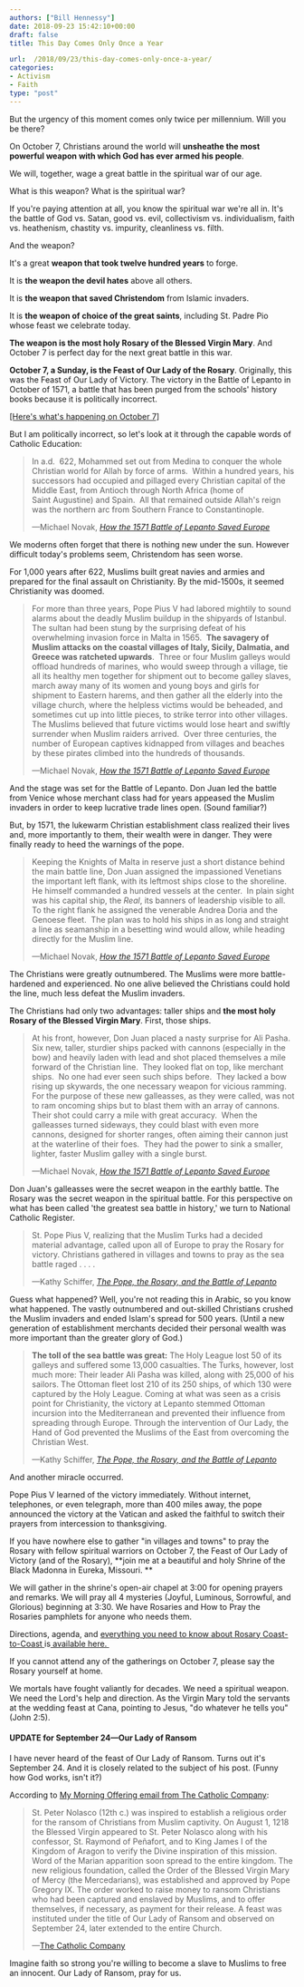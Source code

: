 ```yaml
---
authors: ["Bill Hennessy"]
date: 2018-09-23 15:42:10+00:00
draft: false
title: This Day Comes Only Once a Year

url:  /2018/09/23/this-day-comes-only-once-a-year/
categories:
- Activism
- Faith
type: "post"
---
```





But the urgency of this moment comes only twice per millennium. Will you be there?







On October 7, Christians around the world will **unsheathe the most powerful weapon with which God has ever armed his people**. 







We will, together, wage a great battle in the spiritual war of our age. 







What is this weapon? What is the spiritual war? 







If you're paying attention at all, you know the spiritual war we're all in. It's the battle of God vs. Satan, good vs. evil, collectivism vs. individualism, faith vs. heathenism, chastity vs. impurity, cleanliness vs. filth. 







And the weapon? 







It's a great **weapon that took twelve hundred years** to forge. 







It is **the weapon the devil hates** above all others.







It is **the weapon that saved Christendom** from Islamic invaders. 







It is **the weapon of choice of the great saints**, including St. Padre Pio whose feast we celebrate today. 







**The weapon is the **most holy** Rosary of the Blessed Virgin Mary**. And October 7 is perfect day for the next great battle in this war.







**October 7, a Sunday, is the Feast of Our Lady of the Rosary**. Originally, this was the Feast of Our Lady of Victory. The victory in the Battle of Lepanto in October of 1571, a battle that has been purged from the schools' history books because it is politically incorrect. 







[[Here's what's happening on October 7]](https://www.hennessysview.com/2018/09/18/rosary-coast-to-coast-october-7-pray-for-america/)







But I am politically incorrect, so let's look at it through the capable words of Catholic Education:







> In a.d.  622, Mohammed set out from Medina to conquer the whole Christian world for Allah by force of arms.  Within a hundred years, his successors had occupied and pillaged every Christian capital of the Middle East, from Antioch through North Africa (home of Saint Augustine) and Spain.  All that remained outside Allah's reign was the northern arc from Southern France to Constantinople.
> 
> —Michael Novak, _[How the 1571 Battle of Lepanto Saved Europe  
](https://www.catholiceducation.org/en/culture/history/how-the-1571-battle-of-lepanto-saved-europe.html)_







We moderns often forget that there is nothing new under the sun. However difficult today's problems seem, Christendom has seen worse. 







For 1,000 years after 622, Muslims built great navies and armies and prepared for the final assault on Christianity. By the mid-1500s, it seemed Christianity was doomed. 







> For more than three years, Pope Pius V had labored mightily to sound alarms about the deadly Muslim buildup in the shipyards of Istanbul.  The sultan had been stung by the surprising defeat of his overwhelming invasion force in Malta in 1565.  **The savagery of Muslim attacks on the coastal villages of Italy, Sicily, Dalmatia, and Greece was ratcheted upwards**.  Three or four Muslim galleys would offload hundreds of marines, who would sweep through a village, tie all its healthy men together for shipment out to become galley slaves, march away many of its women and young boys and girls for shipment to Eastern harems, and then gather all the elderly into the village church, where the helpless victims would be beheaded, and sometimes cut up into little pieces, to strike terror into other villages.  The Muslims believed that future victims would lose heart and swiftly surrender when Muslim raiders arrived.  Over three centuries, the number of European captives kidnapped from villages and beaches by these pirates climbed into the hundreds of thousands.
> 
> —Michael Novak, _[How the 1571 Battle of Lepanto Saved Europe](https://www.catholiceducation.org/en/culture/history/how-the-1571-battle-of-lepanto-saved-europe.html)_







And the stage was set for the Battle of Lepanto. Don Juan led the battle from Venice whose merchant class had for years appeased the Muslim invaders in order to keep lucrative trade lines open. (Sound familiar?)







But, by 1571, the lukewarm Christian establishment class realized their lives and, more importantly to them, their wealth were in danger. They were finally ready to heed the warnings of the pope. 







> Keeping the Knights of Malta in reserve just a short distance behind the main battle line, Don Juan assigned the impassioned Venetians the important left flank, with its leftmost ships close to the shoreline.  He himself commanded a hundred vessels at the center.  In plain sight was his capital ship, the _Real_, its banners of leadership visible to all.  To the right flank he assigned the venerable Andrea Doria and the Genoese fleet.  The plan was to hold his ships in as long and straight a line as seamanship in a besetting wind would allow, while heading directly for the Muslim line.
> 
> —Michael Novak, _[How the 1571 Battle of Lepanto Saved Europe](https://www.catholiceducation.org/en/culture/history/how-the-1571-battle-of-lepanto-saved-europe.html)_







The Christians were greatly outnumbered. The Muslims were more battle-hardened and experienced. No one alive believed the Christians could hold the line, much less defeat the Muslim invaders. 







The Christians had only two advantages: taller ships and **the **most holy** Rosary of the Blessed Virgin Mary**. First, those ships. 







> At his front, however, Don Juan placed a nasty surprise for Ali Pasha.  Six new, taller, sturdier ships packed with cannons (especially in the bow) and heavily laden with lead and shot placed themselves a mile forward of the Christian line.  They looked flat on top, like merchant ships.  No one had ever seen such ships before.  They lacked a bow rising up skywards, the one necessary weapon for vicious ramming.  For the purpose of these new galleasses, as they were called, was not to ram oncoming ships but to blast them with an array of cannons.  Their shot could carry a mile with great accuracy.  When the galleasses turned sideways, they could blast with even more cannons, designed for shorter ranges, often aiming their cannon just at the waterline of their foes.  They had the power to sink a smaller, lighter, faster Muslim galley with a single burst.
> 
> —Michael Novak, _[How the 1571 Battle of Lepanto Saved Europe](https://www.catholiceducation.org/en/culture/history/how-the-1571-battle-of-lepanto-saved-europe.html)_







Don Juan's galleasses were the secret weapon in the earthly battle. The Rosary was the secret weapon in the spiritual battle. For this perspective on what has been called 'the greatest sea battle in history,' we turn to National Catholic Register.







> St. Pope Pius V, realizing that the Muslim Turks had a decided material advantage, called upon all of Europe to pray the Rosary for victory. Christians gathered in villages and towns to pray as the sea battle raged . . . .
> 
> —Kathy Schiffer, _[The Pope, the Rosary, and the Battle of Lepanto](https://www.ncregister.com/blog/kschiffer/the-pope-the-rosary-and-the-battle-of-lepanto)_







Guess what happened? Well, you're not reading this in Arabic, so you know what happened. The vastly outnumbered and out-skilled Christians crushed the Muslim invaders and ended Islam's spread for 500 years. (Until a new generation of establishment merchants decided their personal wealth was more important than the greater glory of God.)







> **The toll of the sea battle was great:** The Holy League lost 50 of its galleys and suffered some 13,000 casualties. The Turks, however, lost much more: Their leader Ali Pasha was killed, along with 25,000 of his sailors. The Ottoman fleet lost 210 of its 250 ships, of which 130 were captured by the Holy League. Coming at what was seen as a crisis point for Christianity, the victory at Lepanto stemmed Ottoman incursion into the Mediterranean and prevented their influence from spreading through Europe. Through the intervention of Our Lady, the Hand of God prevented the Muslims of the East from overcoming the Christian West.
> 
> —Kathy Schiffer, _[The Pope, the Rosary, and the Battle of Lepanto](https://www.ncregister.com/blog/kschiffer/the-pope-the-rosary-and-the-battle-of-lepanto)_







And another miracle occurred. 







Pope Pius V learned of the victory immediately. Without internet, telephones, or even telegraph, more than 400 miles away, the pope announced the victory at the Vatican and asked the faithful to switch their prayers from intercession to thanksgiving.







If you have nowhere else to gather "in villages and towns" to pray the Rosary with fellow spiritual warriors on October 7, the Feast of Our Lady of Victory (and of the Rosary), **join me at a beautiful and holy Shrine of the Black Madonna in Eureka, Missouri. **







We will gather in the shrine's open-air chapel at 3:00 for opening prayers and remarks. We will pray all 4 mysteries (Joyful, Luminous, Sorrowful, and Glorious) beginning at 3:30. We have Rosaries and How to Pray the Rosaries pamphlets for anyone who needs them. 







Directions, agenda, and [everything you need to know about Rosary Coast-to-Coast ](https://www.hennessysview.com/2018/09/18/rosary-coast-to-coast-october-7-pray-for-america/)is[ available here. ](https://www.hennessysview.com/2018/09/18/rosary-coast-to-coast-october-7-pray-for-america/)







If you cannot attend any of the gatherings on October 7, please say the Rosary yourself at home. 







We mortals have fought valiantly for decades. We need a spiritual weapon. We need the Lord's help and direction. As the Virgin Mary told the servants at the wedding feast at Cana, pointing to Jesus, "do whatever he tells you" (John 2:5).







#### UPDATE for September 24—Our Lady of Ransom







I have never heard of the feast of Our Lady of Ransom. Turns out it's September 24. And it is closely related to the subject of his post. (Funny how God works, isn't it?)







According to [My Morning Offering email from The Catholic Company](https://www.catholiccompany.com/morning-offering/2018-09-24/):







> St. Peter Nolasco (12th c.) was inspired to establish a religious order for the ransom of Christians from Muslim captivity. On August 1, 1218 the Blessed Virgin appeared to St. Peter Nolasco along with his confessor, St. Raymond of Peñafort, and to King James I of the Kingdom of Aragon to verify the Divine inspiration of this mission. Word of the Marian apparition soon spread to the entire kingdom. The new religious foundation, called the Order of the Blessed Virgin Mary of Mercy (the Mercedarians), was established and approved by Pope Gregory IX. The order worked to raise money to ransom Christians who had been captured and enslaved by Muslims, and to offer themselves, if necessary, as payment for their release. A feast was instituted under the title of Our Lady of Ransom and observed on September 24, later extended to the entire Church.
> 
> —[The Catholic Company](https://www.catholiccompany.com/morning-offering/2018-09-24/)







Imagine faith so strong you're willing to become a slave to Muslims to free an innocent. Our Lady of Ransom, pray for us. 



